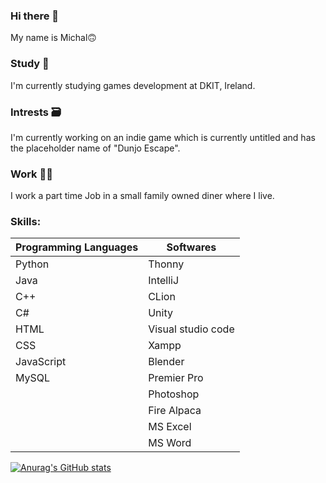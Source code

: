 ### Hi there 👋
My name is Michal🙃

### Study 📖

  I'm currently studying games development at DKIT, Ireland.
  
### Intrests 🗃️

  I'm currently working on an indie game which is currently untitled and has the placeholder name of "Dunjo Escape".
  
### Work 👨‍💼

  I work a part time Job in a small family owned diner where I live.

### Skills:

| Programming Languages | Softwares|
|-----------------|-----------------|
| Python | Thonny | 
| Java | IntelliJ |
| C++ | CLion |  
| C# | Unity |
| HTML | Visual studio code |
| CSS | Xampp | Maya |
| JavaScript | Blender |
| MySQL | Premier Pro |
|  | Photoshop |
|  | Fire Alpaca |
|  | MS Excel  |
|  | MS Word |


[![Anurag's GitHub stats](https://github-readme-stats.vercel.app/api?username=Clouddeboi&show_icons=true&theme=dracula)](https://github.com/anuraghazra/github-readme-stats&show_icons=true)
<!--
**Clouddeboi/Clouddeboi** is a ✨ _special_ ✨ repository because its `README.md` (this file) appears on your GitHub profile.

Here are some ideas to get you started:

- 🔭 I’m currently working on ...
- 🌱 I’m currently learning ...
- 👯 I’m looking to collaborate on ...
- 🤔 I’m looking for help with ...
- 💬 Ask me about ...
- 📫 How to reach me: ...
- 😄 Pronouns: ...
- ⚡ Fun fact: ...
-->
